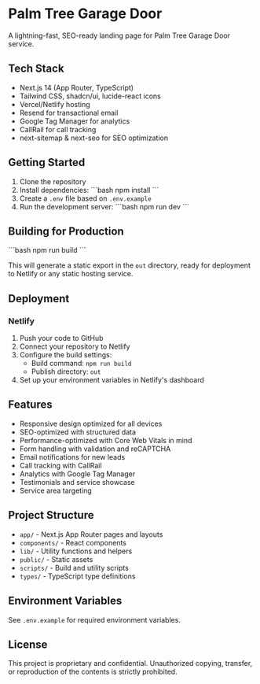 # Palm Tree Garage Door

A lightning-fast, SEO-ready landing page for Palm Tree Garage Door service.

## Tech Stack

- Next.js 14 (App Router, TypeScript)
- Tailwind CSS, shadcn/ui, lucide-react icons
- Vercel/Netlify hosting
- Resend for transactional email
- Google Tag Manager for analytics
- CallRail for call tracking
- next-sitemap & next-seo for SEO optimization

## Getting Started

1. Clone the repository
2. Install dependencies:
   \`\`\`bash
   npm install
   \`\`\`
3. Create a `.env` file based on `.env.example`
4. Run the development server:
   \`\`\`bash
   npm run dev
   \`\`\`

## Building for Production

\`\`\`bash
npm run build
\`\`\`

This will generate a static export in the `out` directory, ready for deployment to Netlify or any static hosting service.

## Deployment

### Netlify

1. Push your code to GitHub
2. Connect your repository to Netlify
3. Configure the build settings:
   - Build command: `npm run build`
   - Publish directory: `out`
4. Set up your environment variables in Netlify's dashboard

## Features

- Responsive design optimized for all devices
- SEO-optimized with structured data
- Performance-optimized with Core Web Vitals in mind
- Form handling with validation and reCAPTCHA
- Email notifications for new leads
- Call tracking with CallRail
- Analytics with Google Tag Manager
- Testimonials and service showcase
- Service area targeting

## Project Structure

- `app/` - Next.js App Router pages and layouts
- `components/` - React components
- `lib/` - Utility functions and helpers
- `public/` - Static assets
- `scripts/` - Build and utility scripts
- `types/` - TypeScript type definitions

## Environment Variables

See `.env.example` for required environment variables.

## License

This project is proprietary and confidential. Unauthorized copying, transfer, or reproduction of the contents is strictly prohibited.
